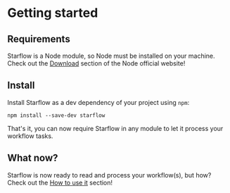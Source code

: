 # Getting started

## Requirements

Starflow is a Node module, so Node must be installed on your machine. Check out the [Download](https://nodejs.org/en/download/) section of the Node official website!

## Install

Install Starflow as a dev dependency of your project using `npm`: 

```
npm install --save-dev starflow
```

That's it, you can now require Starflow in any module to let it process your workflow tasks.

## What now?

Starflow is now ready to read and process your workflow(s), but how? Check out the [How to use it] section!

[How to use it]: how-to-use-it.md
